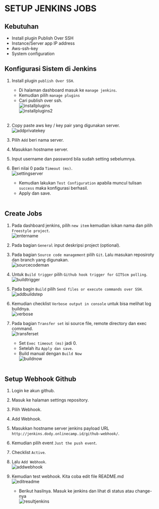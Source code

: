 # **SETUP JENKINS JOBS**
## Kebutuhan

- Install plugin Publish Over SSH
- Instance/Server app IP address
- Aws-ssh-key
- System configuration

## Konfigurasi Sistem di Jenkins

1. Install plugin `publish Over SSH`.
   - Di halaman dashboard masuk ke `manage jenkins`.
   - Kemudian pilih `manage plugins`
   - Cari publish over ssh. <br>
    ![installplugins](assets/images-setup-jenkins/installplugins.png) <br>
    ![installplugins2](assets/images-setup-jenkins/installplugins2.png) <br><br>

2. Copy paste aws key / key pair yang digunakan server. <br>
   ![addprivatekey](assets/images-setup-jenkins/addprivatekey.png) <br>

3. Pilih `Add` beri nama server.
4. Masukkan hostname server.
5. Input username dan password bila sudah setting sebelumnya.
6. Beri nilai 0 pada `Timeout (ms)`. <br>
   ![settingserver](assets/images-setup-jenkins/settingserver.png) <br>

   - Kemudian lakukan `Test Configuration` apabila muncul tulisan `success` maka konfigurasi berhasil.
   - Apply dan save. <br><br>

## Create Jobs

1. Pada dashboard jenkins, pilih `new item` kemudian isikan nama dan pilih `Freestyle project`. <br>
   ![entername](assets/images-setup-jenkins/entername.png) <br>

2. Pada bagian `General` input deskripsi project (optional).
3. Pada bagian `Source code management` pilih `Git`. Lalu masukan reposiroty dan branch yang digunakan. <br>
   ![sourcecodeman](assets/images-setup-jenkins/sourcecodeman.png) <br>

4. Untuk `Build trigger` pilih `Github hook trigger for GITScm polling`. <br>
   ![buildtrigger](assets/images-setup-jenkins/buildtrigger.png) <br>

5. Pada bagin `Build` pilih `Send files or execute commands over SSH`. <br>
   ![addbuildstep](assets/images-setup-jenkins/addbuildstep.png) <br>

6. Kemudian checklist `Verbose output in console` untuk bisa melihat log buildnya. <br>
   ![verbose](assets/images-setup-jenkins/verbose.png) <br>

7. Pada bagian `Transfer set` isi source file, remote directory dan exec command. <br>
   ![transferset](assets/images-setup-jenkins/transferset.png) <br>

   - Set `Exec timeout (ms)` jadi 0.
   - Setelah itu `Apply dan save`.
   - Build manual dengan `Build Now` <br>
  ![buildnow](assets/images-setup-jenkins/buildnow.png) <br><br>

## Setup Webhook Github

1. Login ke akun github.
2. Masuk ke halaman settings repository.
3. Pilih Webhook.
4. Add Webhook.
5. Masukkan hostname server jenkins payload URL `http://jenkins.dody.onlinecamp.id/github-webhook/`.
6. Kemudian pilih event `Just the push event`.
7. Checklist `Active`.
8. Lalu `Add Webhook`. <br>
   ![addwebhook](assets/images-setup-jenkins/addwebhook.png) <br>

9. Kemudian test webhook. Kita coba edit file README.md <br>
    ![editreadme](assets/images-setup-jenkins/editreadme.png) <br>

    - Berikut hasilnya. Masuk ke jenkins dan lihat di status atau change-nya <br>
    ![resultjenkins](assets/images-setup-jenkins/resultjenkins.png)